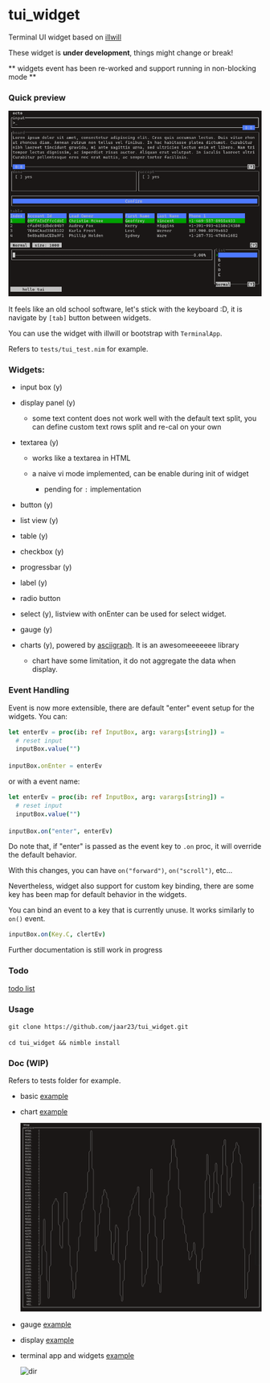 # tui_widget

Terminal UI widget based on [illwill](https://github.com/johnnovak/illwill/tree/master)

These widget is <b>under development</b>, things might change or break!

** widgets event has been re-worked and support running in non-blocking mode **

### Quick preview

![preview](./docs/images/tui_widget.gif)

It feels like an old school software, let's stick with the keyboard :D, it is navigate by `[tab]` button between widgets.

You can use the widget with illwill or bootstrap with `TerminalApp`.

Refers to `tests/tui_test.nim` for example.

### Widgets:
- input box (y)

- display panel (y)
  
  - some text content does not work well with the default text split, you can define custom text rows split and re-cal on your own

- textarea (y)
  
  - works like a textarea in HTML

  - a naive vi mode implemented, can be enable during init of widget
    
    - pending for `:` implementation

- button (y)

- list view (y)

- table (y)

- checkbox (y)

- progressbar (y)

- label (y)

- radio button

- select (y), listview with onEnter can be used for select widget.

- gauge (y)

- charts (y), powered by [asciigraph](https://github.com/Yardanico/asciigraph/tree/master). It is an awesomeeeeeee library

  - chart have some limitation, it do not aggregate the data when display.

### Event Handling

Event is now more extensible, there are default "enter" event setup for the widgets. You can:

```nim
let enterEv = proc(ib: ref InputBox, arg: varargs[string]) =
  # reset input
  inputBox.value("")

inputBox.onEnter = enterEv
```

or with a event name:

```nim
let enterEv = proc(ib: ref InputBox, arg: varargs[string]) =
  # reset input
  inputBox.value("")

inputBox.on("enter", enterEv)
```
Do note that, if "enter" is passed as the event key to `.on` proc, it will override the default behavior. 

With this changes, you can have `on("forward")`, `on("scroll")`, etc...

Nevertheless, widget also support for custom key binding, there are some key has been map for default behavior in the widgets.

You can bind an event to a key that is currently unuse. It works similarly to `on()` event. 

```nim
inputBox.on(Key.C, clertEv)
```

Further documentation is still work in progress

### Todo

[todo list](./todo.md)

### Usage

```shell
git clone https://github.com/jaar23/tui_widget.git

cd tui_widget && nimble install
```

### Doc (WIP)

Refers to tests folder for example.

- basic [example](./tests/tui_test.nim)

- chart [example](./tests/chart_test.nim)
  
  ![chart](./docs/images/chart_test.png)

- gauge [example](./tests/gauge_test.nim)

- display [example](./tests/display_test.nim)

- terminal app and widgets [example](./examples/dir.nim)
  
  ![dir](./examples/dir_demo.png)
  

